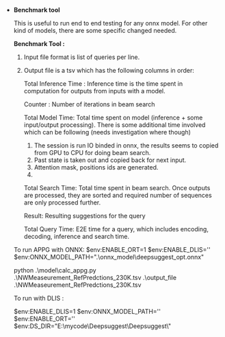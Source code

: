 - **Benchmark tool**

  This is useful to run end to end testing for any onnx model. For other kind of models, there are some specific changed needed.

  **Benchmark Tool :**

  1. Input file format is list of queries per line.

  2. Output file is a tsv which has the following columns in order:

     Total Inference Time : Inference time is the time spent in computation for outputs from inputs with a model.

     Counter : Number of iterations in beam search

     Total Model Time: Total time spent on model (inference + some input/output processing). There is some additional time involved which can be following (needs investigation where though)

     1. The session is run IO binded in onnx, the results seems to copied from GPU to CPU for doing beam search. 
     2. Past state is taken out and copied back for next input. 
     3. Attention mask, positions ids are generated.
     4. 

     Total Search Time: Total time spent in beam search. Once outputs are processed, they are sorted and required number of sequences are only processed further.

     Result: Resulting suggestions for the query

     Total Query Time: E2E time for a query, which includes encoding, decoding, inference and search time.

     

  To run APPG with ONNX:
  $env:ENABLE_ORT=1
  $env:ENABLE_DLIS=''
  $env:ONNX_MODEL_PATH=".\\onnx_model\\deepsuggest_opt.onnx"

  python .\model\calc_appg.py .\NWMeaseurement_RefPredctions_230K.tsv .\output_file .\NWMeaseurement_RefPredctions_230K.tsv

  To run with DLIS :

  $env:ENABLE_DLIS=1
  $env:ONNX_MODEL_PATH=''
  $env:ENABLE_ORT=''
  $env:DS_DIR="E:\\mycode\\Deepsuggest\\Deepsuggest\\"

  

  